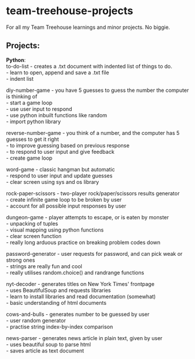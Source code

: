 # team-treehouse-projects
For all my Team Treehouse learnings and minor projects. No biggie.  
  
## Projects:  
**Python**:  
  to-do-list - creates a .txt document with indented list of things to do.   
    - learn to open, append and save a .txt file  
    - indent list  
    
  diy-number-game - you have 5 guesses to guess the number the computer is thinking of  
    - start a game loop  
    - use user input to respond  
    - use python inbuilt functions like random  
    - import python library  
    
  reverse-number-game - you think of a number, and the computer has 5 guesses to get it right  
    - to improve guessing based on previous response  
    - to respond to user input and give feedback  
    - create game loop  
    
  word-game - classic hangman but automatic  
    - respond to user input and update guesses  
    - clear screen using sys and os library  
    
  rock-paper-scissors - two-player rock/paper/scissors results generator  
    - create infinite game loop to be broken by user  
    - account for all possible input responses by user  
    
  dungeon-game - player attempts to escape, or is eaten by monster  
    - unpacking of tuples  
    - visual mapping using python functions  
    - clear screen function  
    - really long arduous practice on breaking problem codes down  
    
  password-generator - user requests for password, and can pick weak or strong ones  
    - strings are really fun and cool  
    - really utilises random.choice() and randrange functions  
    
  nyt-decoder - generates titles on New York Times' frontpage  
    - uses BeautifulSoup and requests libraries    
    - learn to install libraries and read documentation (somewhat)  
    - basic understanding of html documents  
    
  cows-and-bulls - generates number to be guessed by user  
    - user random generator  
    - practise string index-by-index comparison  
    
  news-parser - generates news article in plain text, given by user  
    - uses beautiful soup to parse html  
    - saves article as text document  
